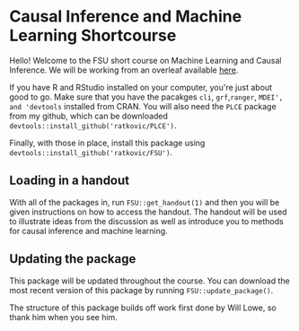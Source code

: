# Causal Inference and Machine Learning Shortcourse

Hello! Welcome to the FSU short course on Machine Learning and Causal Inference. We will be working from an overleaf available [here](https://www.overleaf.com/read/dhrpjympcfkm).

If you have R and RStudio installed on your computer, you're just about good to go.  Make sure that you have the pacakges `cli`, `grf`,`ranger`, `MDEI', and 'devtools` installed from CRAN.  You will also need the `PLCE` package from my github, which can be downloaded `devtools::install_github('ratkovic/PLCE')`. 

Finally, with those in place, install this package using  `devtools::install_github('ratkovic/FSU')`. 


## Loading in a handout 

With all of the packages in, run `FSU::get_handout(1)` and then you will be given instructions on how to access the handout.  The handout will be used to illustrate ideas from the discussion as well as introduce you to methods for causal inference and machine learning.


## Updating the package

This package will be updated throughout the course.  You can download the most recent version of this package by running  `FSU::update_package()`.


The structure of this package builds off work first done by Will Lowe, so thank him when you see him.

